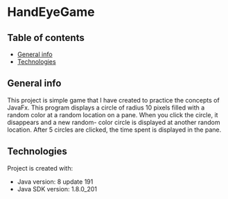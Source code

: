 # HandEyeGame
## Table of contents
* [General info](#general-info)
* [Technologies](#technologies)


## General info
This project is simple game that I have created to practice the concepts of JavaFx.  This program displays a circle of radius 10 pixels filled with a random color at a random location on a pane. When you click the circle, it disappears and a new random- color circle is displayed at another random location. After 5 circles are clicked, the time spent is displayed in the pane.
	
## Technologies
Project is created with:
* Java version: 8 update 191
* Java SDK version: 1.8.0_201


	

